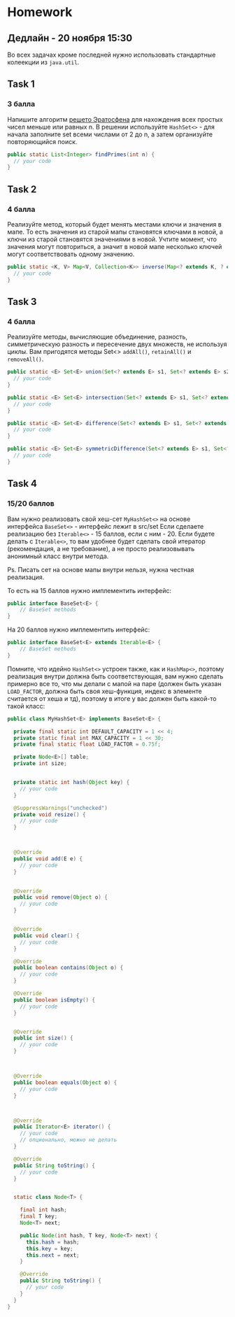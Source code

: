 # Homework 
## Дедлайн - 20 ноября 15:30
Во всех задачах кроме последней нужно использовать стандартные колеекции из `java.util`.

## Task 1
### 3 балла
Напишите алгоритм [решето Эратосфена](https://ru.wikipedia.org/wiki/Решето_Эратосфена) для нахождения всех простых чисел меньше или равных n. В решении используйте `HashSet<>` - для начала заполните set всеми числами от 2 до n, а затем организуйте повторяющийся поиск.
```java
public static List<Integer> findPrimes(int n) {
  // your code
}
```

## Task 2
### 4 балла
Реализуйте метод, который будет менять местами ключи и значения в мапе. То есть значения из старой мапы становятся ключами в новой, а ключи из старой становятся значениями в новой. Учтите момент, что значения могут повториться, а значит в новой мапе несколько ключей могут соответствовать одному значению.
```java
public static <K, V> Map<V, Collection<K>> inverse(Map<? extends K, ? extends V> map){
  // your code
}
```

## Task 3
### 4 балла
Реализуйте методы, вычисляющие объединение, разность, симметрическую разность и пересечение двух множеств, не используя циклы. Вам пригодятся методы Set<> `addAll()`, `retainAll()` и `removeAll()`.
```java
public static <E> Set<E> union(Set<? extends E> s1, Set<? extends E> s2) {
  // your code
}

public static <E> Set<E> intersection(Set<? extends E> s1, Set<? extends E> s2) {
  // your code
}

public static <E> Set<E> difference(Set<? extends E> s1, Set<? extends E> s2) {
  // your code
}

public static <E> Set<E> symmetricDifference(Set<? extends E> s1, Set<? extends E> s2) {
  // your code
}

```

## Task 4
### 15/20 баллов
Вам нужно реализовать свой хеш-сет `MyHashSet<>` на основе интерфейса `BaseSet<>` - интерфейс лежит в src/set
Если сделаете реализацию без `Iterable<>` - 15 баллов, если с ним - 20. Если будете делать с `Iterable<>`, то вам удобнее будет сделать свой итератор (рекомендация, а не требование), а не просто реализовывать анонимный класс внутри метода.

Ps. Писать сет на основе мапы внутри нельзя, нужна честная реализация. 

То есть на 15 баллов нужно имплементить интерфейс:
```java
public interface BaseSet<E> {
    // BaseSet methods
}
```

На 20 баллов нужно имплементить интерфейс:
```java
public interface BaseSet<E> extends Iterable<E> {
    // BaseSet methods
}
```
Помните, что идейно `HashSet<>` устроен также, как и `HashMap<>`, поэтому реализация внутри должна быть соответствующая, вам нужно сделать примерно все то, что мы делали с мапой на паре (должен быть указан `LOAD_FACTOR`, должна быть своя хеш-функция, индекс в элементе считается от хеша и тд), поэтому в итоге у вас должен быть какой-то такой класс:
```java
public class MyHashSet<E> implements BaseSet<E> {

  private final static int DEFAULT_CAPACITY = 1 << 4;
  private static final int MAX_CAPACITY = 1 << 30;
  private final static float LOAD_FACTOR = 0.75f;

  private Node<E>[] table;
  private int size;


  private static int hash(Object key) {
    // your code
  }

  @SuppressWarnings("unchecked")
  private void resize() {
    // your code
  }



  @Override
  public void add(E e) {
    // your code
  }

  
  @Override
  public void remove(Object o) {
    // your code
  }


  @Override
  public void clear() {
    // your code
  }

  @Override
  public boolean contains(Object o) {
    // your code
  }

  @Override
  public boolean isEmpty() {
    // your code
  }


  @Override
  public int size() {
    // your code
  }



  @Override
  public boolean equals(Object o) {
    // your code
  }



  @Override
  public Iterator<E> iterator() {
    // your code
    // опционально, можно не делать
  }

  @Override
  public String toString() {
    // your code
  }


  static class Node<T> {

    final int hash;
    final T key;
    Node<T> next;

    public Node(int hash, T key, Node<T> next) {
      this.hash = hash;
      this.key = key;
      this.next = next;
    }

    @Override
    public String toString() {
      // your code
    }
  }
}
```
